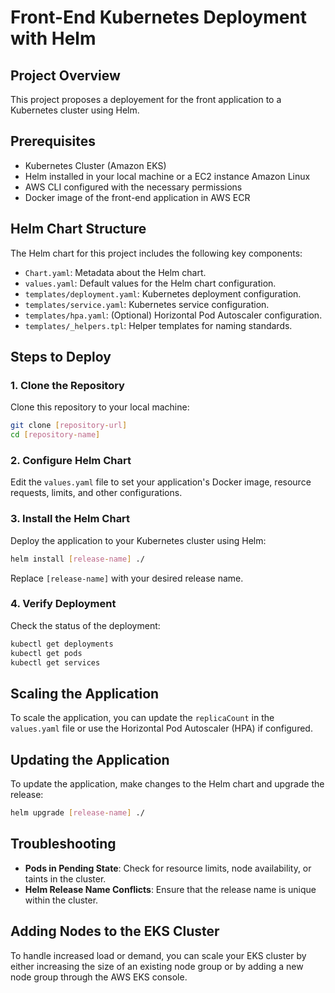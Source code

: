 
# Front-End Kubernetes Deployment with Helm

## Project Overview
This project proposes a deployement for the front application to a Kubernetes cluster using Helm.

## Prerequisites
- Kubernetes Cluster (Amazon EKS)
- Helm installed in your local machine or a EC2 instance Amazon Linux
- AWS CLI configured with the necessary permissions
- Docker image of the front-end application in AWS ECR

## Helm Chart Structure
The Helm chart for this project includes the following key components:
- `Chart.yaml`: Metadata about the Helm chart.
- `values.yaml`: Default values for the Helm chart configuration.
- `templates/deployment.yaml`: Kubernetes deployment configuration.
- `templates/service.yaml`: Kubernetes service configuration.
- `templates/hpa.yaml`: (Optional) Horizontal Pod Autoscaler configuration.
- `templates/_helpers.tpl`: Helper templates for naming standards.

## Steps to Deploy

### 1. Clone the Repository
Clone this repository to your local machine:
```bash
git clone [repository-url]
cd [repository-name]
```

### 2. Configure Helm Chart
Edit the `values.yaml` file to set your application's Docker image, resource requests, limits, and other configurations.

### 3. Install the Helm Chart
Deploy the application to your Kubernetes cluster using Helm:
```bash
helm install [release-name] ./
```
Replace `[release-name]` with your desired release name.

### 4. Verify Deployment
Check the status of the deployment:
```bash
kubectl get deployments
kubectl get pods
kubectl get services
```

## Scaling the Application
To scale the application, you can update the `replicaCount` in the `values.yaml` file or use the Horizontal Pod Autoscaler (HPA) if configured.

## Updating the Application
To update the application, make changes to the Helm chart and upgrade the release:
```bash
helm upgrade [release-name] ./
```

## Troubleshooting
- **Pods in Pending State**: Check for resource limits, node availability, or taints in the cluster.
- **Helm Release Name Conflicts**: Ensure that the release name is unique within the cluster.

## Adding Nodes to the EKS Cluster
To handle increased load or demand, you can scale your EKS cluster by either increasing the size of an existing node group or by adding a new node group through the AWS EKS console.